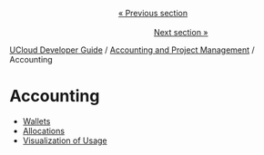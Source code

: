 <p align='center'>
<a href='/docs/developer-guide/accounting-and-projects/products.md'>« Previous section</a>
&nbsp;&nbsp;&nbsp;&nbsp;&nbsp;&nbsp;&nbsp;&nbsp;&nbsp;&nbsp;&nbsp;&nbsp;&nbsp;&nbsp;&nbsp;&nbsp;&nbsp;&nbsp;&nbsp;&nbsp;&nbsp;&nbsp;&nbsp;&nbsp;&nbsp;&nbsp;&nbsp;&nbsp;&nbsp;&nbsp;&nbsp;&nbsp;&nbsp;&nbsp;&nbsp;&nbsp;&nbsp;&nbsp;&nbsp;&nbsp;&nbsp;&nbsp;&nbsp;&nbsp;&nbsp;&nbsp;&nbsp;&nbsp;&nbsp;&nbsp;&nbsp;&nbsp;&nbsp;&nbsp;&nbsp;&nbsp;&nbsp;&nbsp;&nbsp;&nbsp;&nbsp;&nbsp;&nbsp;&nbsp;&nbsp;&nbsp;&nbsp;&nbsp;&nbsp;&nbsp;&nbsp;&nbsp;&nbsp;&nbsp;&nbsp;&nbsp;&nbsp;&nbsp;&nbsp;&nbsp;&nbsp;&nbsp;&nbsp;&nbsp;&nbsp;&nbsp;&nbsp;&nbsp;&nbsp;&nbsp;&nbsp;&nbsp;&nbsp;&nbsp;&nbsp;&nbsp;&nbsp;&nbsp;&nbsp;&nbsp;&nbsp;&nbsp;&nbsp;&nbsp;&nbsp;&nbsp;&nbsp;&nbsp;&nbsp;&nbsp;&nbsp;&nbsp;&nbsp;&nbsp;&nbsp;&nbsp;&nbsp;&nbsp;&nbsp;&nbsp;&nbsp;&nbsp;&nbsp;&nbsp;&nbsp;&nbsp;&nbsp;&nbsp;&nbsp;&nbsp;&nbsp;&nbsp;&nbsp;&nbsp;&nbsp;&nbsp;&nbsp;&nbsp;&nbsp;&nbsp;&nbsp;&nbsp;&nbsp;&nbsp;&nbsp;&nbsp;&nbsp;&nbsp;&nbsp;&nbsp;&nbsp;&nbsp;&nbsp;<a href='/docs/developer-guide/accounting-and-projects/accounting/wallets.md'>Next section »</a>
</p>


[UCloud Developer Guide](/docs/developer-guide/README.md) / [Accounting and Project Management](/docs/developer-guide/accounting-and-projects/README.md) / Accounting
# Accounting

 - [Wallets](/docs/developer-guide/accounting-and-projects/accounting/wallets.md)
 - [Allocations](/docs/developer-guide/accounting-and-projects/accounting/allocations.md)
 - [Visualization of Usage](/docs/developer-guide/accounting-and-projects/accounting/visualization.md)
